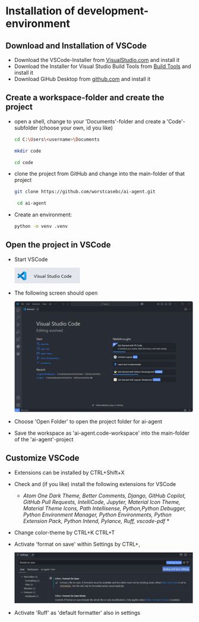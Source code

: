# Installation of development-environment

## Download and Installation of VSCode

- Download the VSCode-Installer from [VisualStudio.com](https://code.visualstudio.com/) and install it
- Download the Installer for Visual Studio Build Tools from [Build Tools](https://visualstudio.microsoft.com/de/downloads/#build-tools-for-visual-studio-2022) and install it
- Download GiHub Desktop from [github.com](https://desktop.github.com/download/) and install it

## Create a workspace-folder and create the project

- open a shell, change to your 'Documents'-folder and create a 'Code'-subfolder (choose your own, id you like)

    ```bash
    cd C:\Users\<username>\Documents
    ```
    ```bash
    mkdir code
    ```
    ```bash
    cd code
    ```

- clone the project from GitHub and change into the main-folder of that project

    ```bash
    git clone https://github.com/worstcasebc/ai-agent.git
    ```

    ```bash
     cd ai-agent
     ```

- Create an environment:
     ```bash
     python -m venv .venv
     ```     

## Open the project in VSCode

- Start VSCode

    ![Screenshot for Start of VSCode](./tutorial/start_vscode.png)

- The following screen should open 

    ![Screenshot for Welcom Screen of VSCode](./tutorial/welcome_screen_vscode.png)

- Choose 'Open Folder' to open the project folder for ai-agent

- Save the workspace as 'ai-agent.code-workspace' into the main-folder of the 'ai-agent'-project

## Customize VSCode

- Extensions can be installed by CTRL+Shift+X

- Check and (if you like) install the following extensions for VSCode

    * *Atom One Dark Theme, Better Comments, Django, GitHub Copilot, GitHub Pull Requests, IntelliCode, Jupyter, Material Icon Theme, Material Theme Icons, Path Intellisense, Python,Python Debugger, Python Environment Manager, Python Environments, Python Extension Pack, Python Intend, Pylance, Ruff, vscode-pdf* *

- Change color-theme by CTRL+K CTRL+T

- Activate 'format on save' within Settings by CTRL+,

    ![Settings for 'format on save'](./tutorial/format_on_save.png)

- Activate 'Ruff' as 'default formatter' also in settings    

